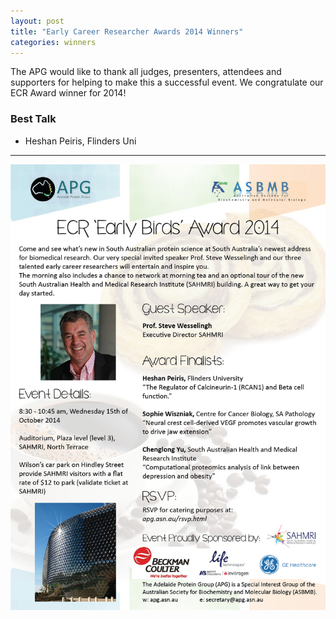 ```yaml
---
layout: post
title: "Early Career Researcher Awards 2014 Winners"
categories: winners
---
```


The APG would like to thank all judges, presenters, attendees and supporters for
helping to make this a successful event. We congratulate our ECR Award winner
for 2014!

### Best Talk

 - Heshan Peiris, Flinders Uni
 
 ---

![](/assets/images/2014_ecr.jpg)
